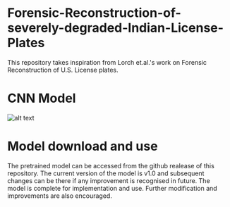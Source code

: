 # Forensic-Reconstruction-of-severely-degraded-Indian-License-Plates

This repository takes inspiration from Lorch et.al.'s  work on Forensic Reconstruction of U.S. License plates.


# CNN Model
![alt text](https://lh5.googleusercontent.com/AZuaL9fcs31pPooa8YKNVIdO7Pad-LAE0o9i3GRfD4sPOeyMmiPm1KILL5df3RxtrtkPoIjj3-ZbQsyvHcKLpuX4mg1bec0JkS6iIf-bNw7aZbaxIAkaQRQHP_Kixrsg_F_35oHVxOQ)

# Model download and use
The pretrained model can be accessed from the github realease of this repository. The current version of the model is v1.0 and subsequent changes can be there if any improvement is recognised in future. The model is complete for implementation and use. Further modification and improvements are also encouraged.
